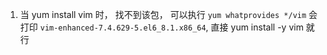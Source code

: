 1. 当 yum install vim 时， 找不到该包， 可以执行 `yum whatprovides */vim`  会打印 `vim-enhanced-7.4.629-5.el6_8.1.x86_64`, 直接 yum install -y vim 就行